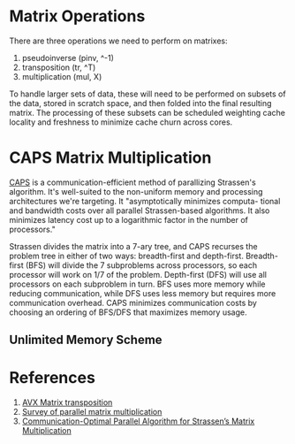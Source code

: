 # Matrix Operations

There are three operations we need to perform on matrixes:

1. pseudoinverse (pinv, ^-1)
2. transposition (tr, ^T)
3. multiplication (mul, X)

To handle larger sets of data, these will need to be performed on
subsets of the data, stored in scratch space, and then folded into the
final resulting matrix. The processing of these subsets can be
scheduled weighting cache locality and freshness to minimize cache
churn across cores.

# CAPS Matrix Multiplication

[CAPS][caps] is a communication-efficient method of parallizing
Strassen's algorithm. It's well-suited to the non-uniform memory and
processing architectures we're targeting. It "asymptotically minimizes
computa- tional and bandwidth costs over all parallel Strassen-based
algorithms. It also minimizes latency cost up to a logarithmic factor
in the number of processors."

Strassen divides the matrix into a 7-ary tree, and CAPS recurses the
problem tree in either of two ways: breadth-first and
depth-first. Breadth-first (BFS) will divide the 7 subproblems across
processors, so each processor will work on 1/7 of the
problem. Depth-first (DFS) will use all processors on each subproblem
in turn. BFS uses more memory while reducing communication, while DFS
uses less memory but requires more communication overhead. CAPS
minimizes communication costs by choosing an ordering of BFS/DFS that
maximizes memory usage.

## Unlimited Memory Scheme


# References

1. [AVX Matrix transposition][avxmat]
2. [Survey of parallel matrix multiplication][matmult] 
3. [Communication-Optimal Parallel Algorithm for Strassen’s Matrix Multiplication][caps]

[avxmat]: http://airccse.org/journal/jcsit/6314ijcsit05.pdf

[matmult]: http://www.eecs.berkeley.edu/Pubs/TechRpts/2013/EECS-2013-100.pdf

[caps]: http://www.eecs.berkeley.edu/Pubs/TechRpts/2012/EECS-2012-32.pdf
